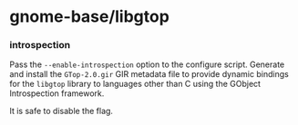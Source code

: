 # gnome-base/libgtop

### introspection
Pass the `--enable-introspection` option to the configure script. Generate and install the `GTop-2.0.gir` GIR metadata file to provide dynamic bindings for the `libgtop` library to languages other than C using the GObject Introspection framework.

It is safe to disable the flag.
